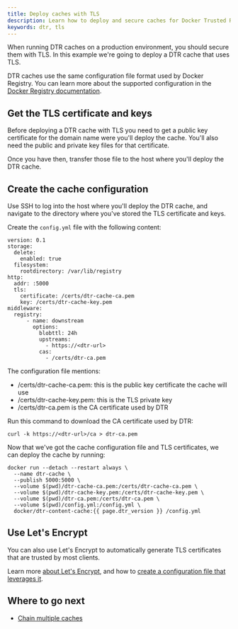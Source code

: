 ```yaml
---
title: Deploy caches with TLS
description: Learn how to deploy and secure caches for Docker Trusted Registry, leveraging TLS
keywords: dtr, tls
---
```

When running DTR caches on a production environment, you should secure them with TLS. In this example we're going to deploy a DTR cache that uses TLS.

DTR caches use the same configuration file format used by Docker Registry. You can learn more about the supported configuration in the [Docker Registry documentation](/registry/configuration.md#tls).

## Get the TLS certificate and keys

Before deploying a DTR cache with TLS you need to get a public key certificate for the domain name were you'll deploy the cache. You'll also need the public and private key files for that certificate.

Once you have then, transfer those file to the host where you'll deploy the DTR cache.

## Create the cache configuration

Use SSH to log into the host where you'll deploy the DTR cache, and navigate to the directory where you've stored the TLS certificate and keys.

Create the `config.yml` file with the following content:

    version: 0.1
    storage:
      delete:
        enabled: true
      filesystem:
        rootdirectory: /var/lib/registry
    http:
      addr: :5000
      tls:
        certificate: /certs/dtr-cache-ca.pem
        key: /certs/dtr-cache-key.pem
    middleware:
      registry:
          - name: downstream
            options:
              blobttl: 24h
              upstreams:
                - https://<dtr-url>
              cas:
                - /certs/dtr-ca.pem
    

The configuration file mentions:

* /certs/dtr-cache-ca.pem: this is the public key certificate the cache will use
* /certs/dtr-cache-key.pem: this is the TLS private key
* /certs/dtr-ca.pem is the CA certificate used by DTR

Run this command to download the CA certificate used by DTR:

    curl -k https://<dtr-url>/ca > dtr-ca.pem
    

Now that we've got the cache configuration file and TLS certificates, we can deploy the cache by running:

```none
docker run --detach --restart always \
  --name dtr-cache \
  --publish 5000:5000 \
  --volume $(pwd)/dtr-cache-ca.pem:/certs/dtr-cache-ca.pem \
  --volume $(pwd)/dtr-cache-key.pem:/certs/dtr-cache-key.pem \
  --volume $(pwd)/dtr-ca.pem:/certs/dtr-ca.pem \
  --volume $(pwd)/config.yml:/config.yml \
  docker/dtr-content-cache:{{ page.dtr_version }} /config.yml
```

## Use Let's Encrypt

You can also use Let's Encrypt to automatically generate TLS certificates that are trusted by most clients.

Learn more [about Let's Encrypt](https://letsencrypt.org/how-it-works/), and how to [create a configuration file that leverages it](/registry/configuration.md#letsencrypt).

## Where to go next

* [Chain multiple caches](chaining.md)
